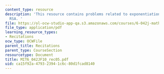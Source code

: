 ```yaml
---
content_type: resource
description: 'This resource contains problems related to exponentiation, modular arithmetic,
  RSA. '
file: https://ol-ocw-studio-app-qa.s3.amazonaws.com/courses/6-042j-mathematics-for-computer-science-fall-2010/ca15f92a479323941c6c80d1fcad8140_MIT6_042JF10_rec05.pdf
file_type: application/pdf
learning_resource_types:
- Recitations
ocw_type: OCWFile
parent_title: Recitations
parent_type: CourseSection
resourcetype: Document
title: MIT6_042JF10_rec05.pdf
uid: ca15f92a-4793-2394-1c6c-80d1fcad8140
---
```


